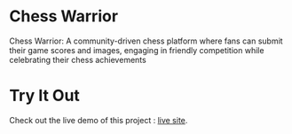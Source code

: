 # Chess Warrior

Chess Warrior: A community-driven chess platform where fans can submit their game scores and images,
engaging in friendly competition while celebrating their chess achievements


# Try It Out

Check out the live demo of this project : [live site](https://chess-warriors.great-site.net/).

